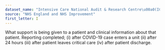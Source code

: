 ```yaml
---
dataset_name: "Intensive Care National Audit & Research Centre\u00a0(ICNARC)"
source: "NHS England and NHS Improvement"
first_letter: I
---
```

What support is being given to a patient and clinical information about that patient. Reporting completed; (i) after COVID-19 case enters a unit (ii) after 24 hours (iii) after patient leaves critical care (iv) after patient discharge.